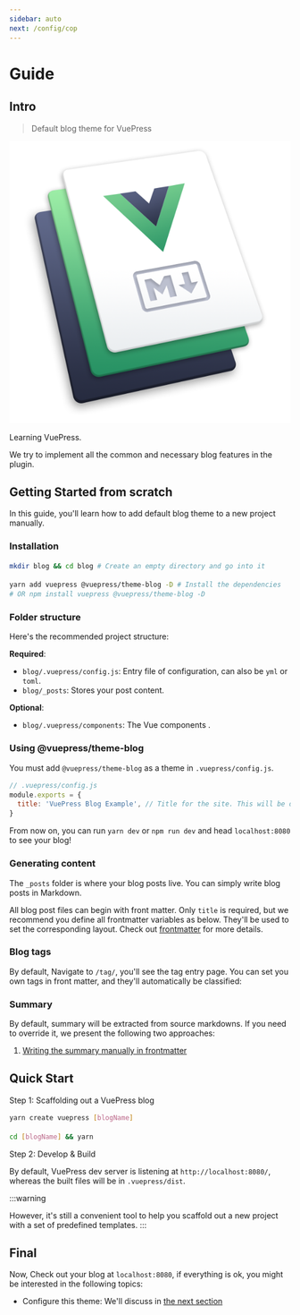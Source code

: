 ```yaml
---
sidebar: auto
next: /config/cop
---
```


# Guide


## Intro

> Default blog theme for VuePress 

![学习VuePress](./assets/hero.png)

Learning VuePress.

We try to implement all the common and necessary blog features in the plugin.



## Getting Started from scratch

In this guide, you'll learn how to add default blog theme to a new project manually.

### Installation

```bash
mkdir blog && cd blog # Create an empty directory and go into it

yarn add vuepress @vuepress/theme-blog -D # Install the dependencies
# OR npm install vuepress @vuepress/theme-blog -D
```
### Folder structure

Here's the recommended project structure:

**Required**:

- `blog/.vuepress/config.js`: Entry file of configuration, can also be `yml` or `toml`.
- `blog/_posts`: Stores your post content.

**Optional**:

- `blog/.vuepress/components`: The Vue components .


### Using @vuepress/theme-blog

You must add `@vuepress/theme-blog` as a theme in `.vuepress/config.js`.

```js
// .vuepress/config.js
module.exports = {
  title: 'VuePress Blog Example', // Title for the site. This will be displayed in the navbar.
}
```


From now on, you can run `yarn dev` or `npm run dev` and head `localhost:8080` to see your blog!

### Generating content

The `_posts` folder is where your blog posts live. You can simply write blog posts in Markdown.

All blog post files can begin with front matter. Only `title` is required, but we recommend you define all frontmatter variables as below. They'll be used to set the corresponding layout. Check out [frontmatter](config/front-matter) for more details.


### Blog tags

By default, Navigate to `/tag/`, you'll see the tag entry page.
You can set you own tags in front matter, and they'll automatically be classified:


### Summary

By default, summary will be extracted from source markdowns. If you need to override it, we present the following two approaches:

1. [Writing the summary manually in frontmatter](./front-matter.md#summary)



## Quick Start

Step 1: Scaffolding out a VuePress blog
```bash
yarn create vuepress [blogName]

cd [blogName] && yarn
```

Step 2: Develop & Build


By default, VuePress dev server is listening at `http://localhost:8080/`, whereas the built files will be in `.vuepress/dist`.

:::warning

However, it's still a convenient tool to help you scaffold out a new project with a set of predefined templates.
:::

## Final

Now, Check out your blog at `localhost:8080`, if everything is ok, you might be interested in the following topics:

- Configure this theme: We'll discuss in [the next section](../config)
